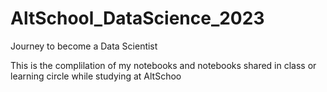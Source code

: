 # AltSchool_DataScience_2023
Journey to become a Data Scientist

This is the complilation of my notebooks and notebooks shared in class or learning circle while studying at AltSchoo
